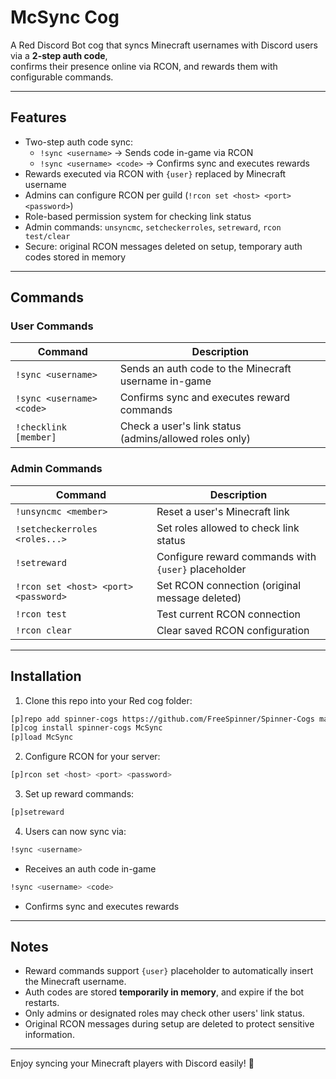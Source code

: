 # McSync Cog

A Red Discord Bot cog that syncs Minecraft usernames with Discord users via a **2-step auth code**,  
confirms their presence online via RCON, and rewards them with configurable commands.

---

## Features

- Two-step auth code sync:
  - `!sync <username>` → Sends code in-game via RCON
  - `!sync <username> <code>` → Confirms sync and executes rewards
- Rewards executed via RCON with `{user}` replaced by Minecraft username
- Admins can configure RCON per guild (`!rcon set <host> <port> <password>`)
- Role-based permission system for checking link status
- Admin commands: `unsyncmc`, `setcheckerroles`, `setreward`, `rcon test/clear`
- Secure: original RCON messages deleted on setup, temporary auth codes stored in memory

---

## Commands

### User Commands

| Command | Description |
|---------|-------------|
| `!sync <username>` | Sends an auth code to the Minecraft username in-game |
| `!sync <username> <code>` | Confirms sync and executes reward commands |
| `!checklink [member]` | Check a user's link status (admins/allowed roles only) |

### Admin Commands

| Command | Description |
|---------|-------------|
| `!unsyncmc <member>` | Reset a user's Minecraft link |
| `!setcheckerroles <roles...>` | Set roles allowed to check link status |
| `!setreward` | Configure reward commands with `{user}` placeholder |
| `!rcon set <host> <port> <password>` | Set RCON connection (original message deleted) |
| `!rcon test` | Test current RCON connection |
| `!rcon clear` | Clear saved RCON configuration |

---

## Installation

1. Clone this repo into your Red cog folder:

```bash
[p]repo add spinner-cogs https://github.com/FreeSpinner/Spinner-Cogs main
[p]cog install spinner-cogs McSync
[p]load McSync
```

2. Configure RCON for your server:

```bash
[p]rcon set <host> <port> <password>
```

3. Set up reward commands:

```bash
[p]setreward
```

4. Users can now sync via:

```bash
!sync <username>
```

- Receives an auth code in-game  
```bash
!sync <username> <code>
```
- Confirms sync and executes rewards

---

## Notes

- Reward commands support `{user}` placeholder to automatically insert the Minecraft username.
- Auth codes are stored **temporarily in memory**, and expire if the bot restarts.
- Only admins or designated roles may check other users' link status.
- Original RCON messages during setup are deleted to protect sensitive information.

---

Enjoy syncing your Minecraft players with Discord easily! 🎉